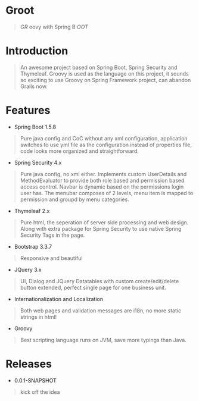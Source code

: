 # Groot
> *GR* oovy with Spring B *OOT* 
# Introduction
> An awesome project based on Spring Boot, Spring Security and Thymeleaf. Groovy is used as the language on this
project, it sounds so exciting to use Groovy on Spring Framework project, can abandon Grails now.
# Features
- Spring Boot 1.5.8
> Pure java config and CoC without any xml configuration, application switches to use yml file as the configuration
instead of properties file, code looks more organized and straightforward.
- Spring Security 4.x
> Pure java config, no xml either. Implements custom UserDetails and MethodEvaluator to provide both role based and
permission based access control. Navbar is dynamic based on the permissions login user has. The menubar composes of 2
levels, menu item is mapped to permission and groupd by menu categories.
- Thymeleaf 2.x
> Pure html, the seperation of server side processing and web design. Along with extra package for Spring Security to
use native Spring Security Tags in the page.
- Bootstrap 3.3.7
> Responsive and beautiful
- JQuery 3.x
> UI, Dialog and JQuery Datatables with custom create/edit/delete button extended, perfect single page for one business
unit.
- Internationalization and Localization
> Both web pages and validation messages are i18n, no more static strings in html!
- Groovy
> Best scripting language runs on JVM, save more typings than Java.
# Releases
- 0.0.1-SNAPSHOT
> kick off the idea
